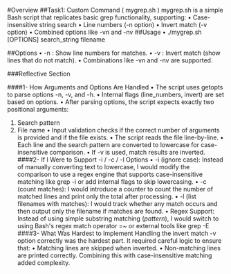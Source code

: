 #Overview
##Task1: Custom Command ( mygrep.sh )
mygrep.sh is a simple Bash script that replicates basic grep functionality, supporting:
•	Case-insensitive string search
•	Line numbers (-n option)
•	Invert match (-v option)
•	Combined options like -vn and -nv
##Usage
 • ./mygrep.sh [OPTIONS] search_string filename


##Options
 •	-n : Show line numbers for matches.
 •	-v : Invert match (show lines that do not match).
 •	Combinations like -vn and -nv are supported.

 ###Reflective Section

####1- How Arguments and Options Are Handled
•	The script uses getopts to parse options -n, -v, and -h.
•	Internal flags (line_numbers, invert) are set based on options.
•	After parsing options, the script expects exactly two positional arguments:
   1.	Search pattern
   2.	File name
•	Input validation checks if the correct number of arguments is provided and if the file exists.
•	The script reads the file line-by-line. 
•	Each line and the search pattern are converted to lowercase for case-insensitive comparison.
•	If -v is used, match results are inverted.
####2- If I Were to Support -i / -c / -l Options
•	-i (ignore case):
Instead of manually converting text to lowercase, I would modify the comparison to use a regex engine that supports case-insensitive matching like grep -i or add internal flags to skip lowercasing.
•	-c (count matches):
I would introduce a counter to count the number of matched lines and print only the total after processing.
•	-l (list filenames with matches):
I would track whether any match occurs and then output only the filename if matches are found.
•	Regex Support:
Instead of using simple substring matching (*pattern*), I would switch to using Bash's regex match operator =~ or external tools like grep -E
####3- What Was Hardest to Implement
Handling the invert match -v option correctly was the hardest part.
It required careful logic to ensure that:
•	Matching lines are skipped when inverted.
•	Non-matching lines are printed correctly. Combining this with case-insensitive matching added complexity. 

